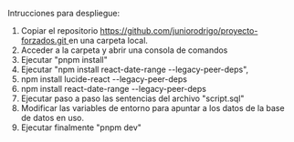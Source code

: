 Intrucciones para despliegue:

1. Copiar el repositorio [https://github.com/juniorodrigo/proyecto-forzados.git ](https://)en una carpeta local.
2. Acceder a la carpeta y abrir una consola de comandos
3. Ejecutar "pnpm install"
4. Ejecutar "npm install react-date-range --legacy-peer-deps",
5. npm install lucide-react --legacy-peer-deps
6. npm install react-date-range --legacy-peer-deps
7. Ejecutar paso a paso las sentencias del archivo "script.sql"
8. Modificar las variables de entorno para apuntar a los datos de la base de datos en uso.
9. Ejecutar finalmente "pnpm dev"
